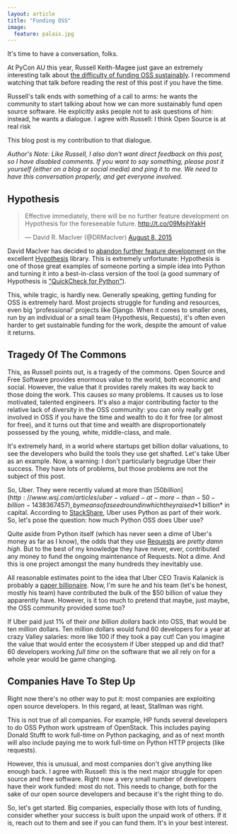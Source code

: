 ```yaml
---
layout: article
title: "Funding OSS"
image:
  feature: palais.jpg
---
```


It's time to have a conversation, folks.

At PyCon AU this year, Russell Keith-Magee just gave an extremely interesting
talk about [the difficulty of funding OSS sustainably](https://www.youtube.com/watch?v=mY8B2lXIu6g).
I recommend watching that talk before reading the rest of this post if you have
the time.

Russell's talk ends with something of a call to arms: he wants the community to
start talking about how we can more sustainably fund open source software. He
explicitly asks people not to ask questions of him: instead, he wants a
dialogue. I agree with Russell: I think Open Source is at real risk

This blog post is my contribution to that dialogue.

*Author's Note: Like Russell, I also don't want direct feedback on this post,
so I have disabled comments. If you want to say something, please post it
yourself (either on a blog or social media) and ping it to me. We need to have
this conversation properly, and get everyone involved.*

## Hypothesis

<blockquote class="twitter-tweet" lang="en"><p lang="en" dir="ltr">Effective immediately, there will be no further feature development on Hypothesis for the foreseeable future. <a href="http://t.co/09MsjhYakH">http://t.co/09MsjhYakH</a></p>&mdash; David R. MacIver (@DRMacIver) <a href="https://twitter.com/DRMacIver/status/630076877680582656">August 8, 2015</a></blockquote>
<script async src="//platform.twitter.com/widgets.js" charset="utf-8"></script>

David MacIver has decided to [abandon further feature development](http://www.drmaciver.com/2015/08/throwing-in-the-towel/)
on the excellent [Hypothesis](https://hypothesis.readthedocs.org/en/latest/)
library. This is extremely unfortunate: Hypothesis is one of those great
examples of someone porting a simple idea into Python and turning it into a
best-in-class version of the tool (a good summary of Hypothesis is
["QuickCheck for Python"](https://hackage.haskell.org/package/QuickCheck)).

This, while tragic, is hardly new. Generally speaking, getting funding for OSS
is extremely hard. Most projects struggle for funding and resources, even big
'professional' projects like Django. When it comes to smaller ones, run by an
individual or a small team (Hypothesis, Requests), it's often even harder to
get sustainable funding for the work, despite the amount of value it returns.

## Tragedy Of The Commons

This, as Russell points out, is a tragedy of the commons. Open Source and Free
Software provides enormous value to the world, both economic and social.
However, the value that it provides rarely makes its way back to those doing
the work. This causes *so* many problems. It causes us to lose motivated,
talented engineers. It's also a major contributing factor to the relative lack
of diversity in the OSS community: you can only really get involved in OSS if
you have the time and wealth to do it for free (or almost for free), and it
turns out that time and wealth are disproportionately possessed by the young,
white, middle-class, and male.

It's extremely hard, in a world where startups get billion dollar valuations,
to see the developers who build the tools they use get shafted. Let's take
Uber as an example. Now, a warning: I don't particularly begrudge Uber their
success. They have lots of problems, but those problems are not the subject of
this post.

So, Uber. They were recently valued at more than [$50 billion](http://www.wsj.com/articles/uber-valued-at-more-than-50-billion-1438367457),
by means of a seed round in which they raised *$1 billion* in capital.
According to [StackShare](http://stackshare.io/uber/uber), Uber uses Python
as part of their work. So, let's pose the question: how much Python OSS does
Uber use?

Quite aside from Python itself (which has never seen a dime of Uber's money as
far as I know), the odds that they use [Requests](http://docs.python-requests.org/en/latest/)
are *pretty damn high*. But to the best of my knowledge they have never, ever,
contributed any money to fund the ongoing maintenance of Requests. Not a dime.
And this is one project amongst the many hundreds they inevitably use.

All reasonable estimates point to the idea that Uber CEO Travis Kalanick is
probably a [paper billionaire](http://www.forbes.com/sites/stevenbertoni/2014/06/06/uber-ceo-kalanick-likely-a-billionaire-after-18-2-billion-valuation/). Now, I'm sure he and his team (let's be honest, mostly his
team) have contributed the bulk of the $50 billion of value they apparently
have. However, is it too much to pretend that maybe, just maybe, the OSS
community provided some too?

If Uber paid just 1% of their *one billion dollars* back into OSS, that would
be ten million dollars. Ten million dollars would fund 60 developers for a year
at crazy Valley salaries: more like 100 if they took a pay cut! Can you imagine
the value that would enter the ecosystem if Uber stepped up and did that? 60
developers working *full time* on the software that we all rely on for a whole
year would be game changing.

## Companies Have To Step Up

Right now there's no other way to put it: most companies are exploiting open
source developers. In this regard, at least, Stallman was right.

This is not true of all companies. For example, HP funds several developers to
do OSS Python work upstream of OpenStack. This includes paying Donald Stufft to
work full-time on Python packaging, and as of next month will also include
paying me to work full-time on Python HTTP projects (like requests).

However, this is unusual, and most companies don't give anything like enough
back. I agree with Russell: this is the next major struggle for open source
and free software. Right now a very small number of developers have their work
funded: most do not. This needs to change, both for the sake of our open source
developers and because it's the right thing to do.

So, let's get started. Big companies, especially those with lots of funding,
consider whether your success is built upon the unpaid work of others. If it
is, reach out to them and see if you can fund them. It's in your best interest.
